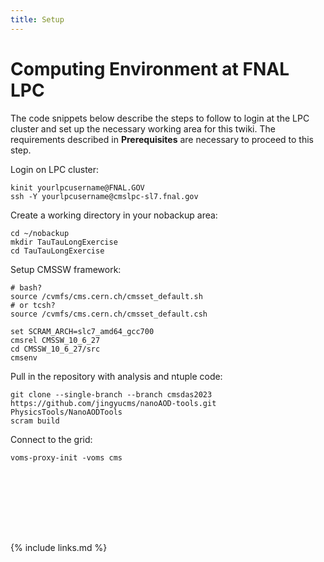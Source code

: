 ```yaml
---
title: Setup
---
```

# Computing Environment at FNAL LPC


The code snippets below describe the steps to follow to login at the LPC cluster and set up the necessary working area for this twiki. The requirements described in **Prerequisites** are necessary to proceed to this step.

Login on LPC cluster:

```shell
kinit yourlpcusername@FNAL.GOV
ssh -Y yourlpcusername@cmslpc-sl7.fnal.gov
```


Create a working directory in your nobackup area:

```shell
cd ~/nobackup
mkdir TauTauLongExercise
cd TauTauLongExercise
```

Setup CMSSW framework:
```shell
# bash?
source /cvmfs/cms.cern.ch/cmsset_default.sh
# or tcsh?
source /cvmfs/cms.cern.ch/cmsset_default.csh

set SCRAM_ARCH=slc7_amd64_gcc700
cmsrel CMSSW_10_6_27
cd CMSSW_10_6_27/src
cmsenv
```

Pull in the repository with analysis and ntuple code:

```shell
git clone --single-branch --branch cmsdas2023 https://github.com/jingyucms/nanoAOD-tools.git PhysicsTools/NanoAODTools
scram build
```

Connect to the grid:

```shell
voms-proxy-init -voms cms
```
<p style="height: 100px"></p>


{% include links.md %}
